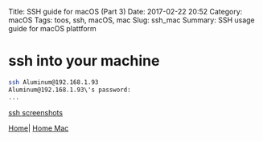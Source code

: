 Title: SSH guide for macOS (Part 3)
Date: 2017-02-22 20:52
Category: macOS
Tags: toos, ssh, macOS, mac
Slug: ssh_mac
Summary: SSH usage guide for macOS plattform

# ssh into your machine
```bash
ssh Aluminum@192.168.1.93
Aluminum@192.168.1.93\'s password:
...
```
[ssh screenshots]({filename}/mac/ssh_screenshots.md)



[Home]({filename}/index.md)|
[Home Mac]({filename}/mac/index.md)
